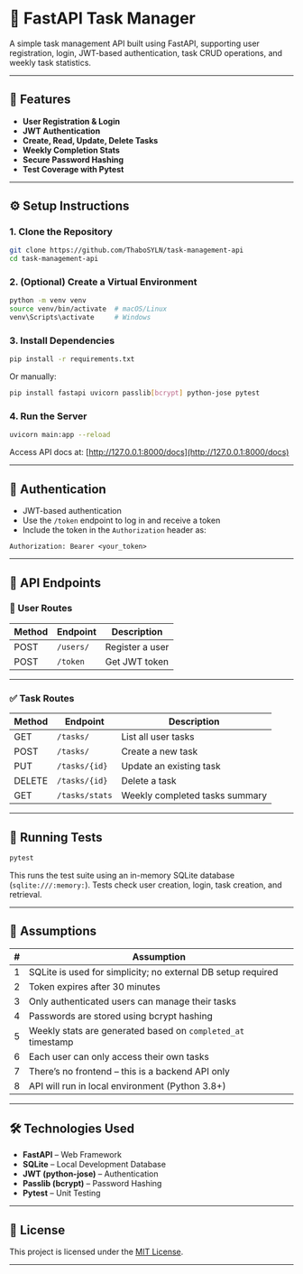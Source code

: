 # 📝 FastAPI Task Manager

A simple task management API built using FastAPI, supporting user registration, login, JWT-based authentication, task CRUD operations, and weekly task statistics.

---

## 🚀 Features

- **User Registration & Login**  
- **JWT Authentication**  
- **Create, Read, Update, Delete Tasks**  
- **Weekly Completion Stats**  
- **Secure Password Hashing**  
- **Test Coverage with Pytest**

---

## ⚙️ Setup Instructions

### 1. Clone the Repository

```bash
git clone https://github.com/ThaboSYLN/task-management-api
cd task-management-api
```

### 2. (Optional) Create a Virtual Environment

```bash
python -m venv venv
source venv/bin/activate  # macOS/Linux
venv\Scripts\activate     # Windows
```

### 3. Install Dependencies

```bash
pip install -r requirements.txt
```

Or manually:

```bash
pip install fastapi uvicorn passlib[bcrypt] python-jose pytest
```

### 4. Run the Server

```bash
uvicorn main:app --reload
```

Access API docs at: [http://127.0.0.1:8000/docs](http://127.0.0.1:8000/docs)

---

## 🔐 Authentication

- JWT-based authentication
- Use the `/token` endpoint to log in and receive a token
- Include the token in the `Authorization` header as:

```
Authorization: Bearer <your_token>
```

---

## 📡 API Endpoints

### 🧑 User Routes

| Method | Endpoint     | Description         |
|--------|--------------|---------------------|
| POST   | `/users/`    | Register a user     |
| POST   | `/token`     | Get JWT token       |

---

### ✅ Task Routes

| Method | Endpoint       | Description                    |
|--------|----------------|--------------------------------|
| GET    | `/tasks/`      | List all user tasks            |
| POST   | `/tasks/`      | Create a new task              |
| PUT    | `/tasks/{id}`  | Update an existing task        |
| DELETE | `/tasks/{id}`  | Delete a task                  |
| GET    | `/tasks/stats` | Weekly completed tasks summary |

---

## 🧪 Running Tests

```bash
pytest
```

This runs the test suite using an in-memory SQLite database (`sqlite:///:memory:`). Tests check user creation, login, task creation, and retrieval.

---

## 🧠 Assumptions

| # | Assumption |
|---|------------|
| 1 | SQLite is used for simplicity; no external DB setup required |
| 2 | Token expires after 30 minutes |
| 3 | Only authenticated users can manage their tasks |
| 4 | Passwords are stored using bcrypt hashing |
| 5 | Weekly stats are generated based on `completed_at` timestamp |
| 6 | Each user can only access their own tasks |
| 7 | There’s no frontend – this is a backend API only |
| 8 | API will run in local environment (Python 3.8+) |

---

## 🛠️ Technologies Used

- **FastAPI** – Web Framework    
- **SQLite** – Local Development Database  
- **JWT (python-jose)** – Authentication  
- **Passlib (bcrypt)** – Password Hashing  
- **Pytest** – Unit Testing

---

## 📄 License

This project is licensed under the [MIT License](LICENSE).

---
